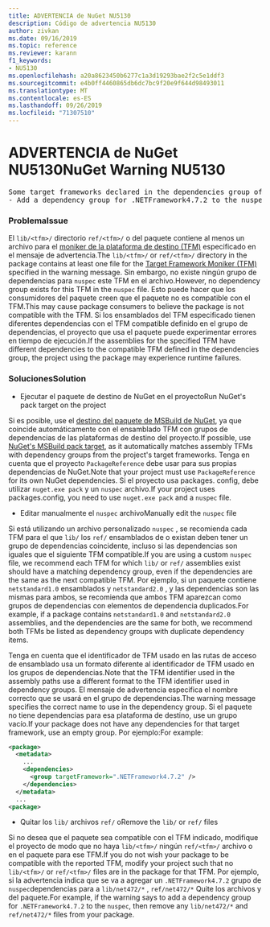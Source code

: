 ```yaml
---
title: ADVERTENCIA de NuGet NU5130
description: Código de advertencia NU5130
author: zivkan
ms.date: 09/16/2019
ms.topic: reference
ms.reviewer: karann
f1_keywords:
- NU5130
ms.openlocfilehash: a20a8623450b6277c1a3d19293bae2f2c5e1ddf3
ms.sourcegitcommit: e4b0ff4460865db6dc7bc9f20e9f644d98493011
ms.translationtype: MT
ms.contentlocale: es-ES
ms.lasthandoff: 09/26/2019
ms.locfileid: "71307510"
---
```

# <a name="nuget-warning-nu5130"></a><span data-ttu-id="3cec0-103">ADVERTENCIA de NuGet NU5130</span><span class="sxs-lookup"><span data-stu-id="3cec0-103">NuGet Warning NU5130</span></span>

<pre>Some target frameworks declared in the dependencies group of the nuspec and the lib/ref folder have compatible matches, but not exact matches in the other location. Unless intentional, consult the list of actions below:
- Add a dependency group for .NETFramework4.7.2 to the nuspec</pre>

### <a name="issue"></a><span data-ttu-id="3cec0-104">Problema</span><span class="sxs-lookup"><span data-stu-id="3cec0-104">Issue</span></span>

<span data-ttu-id="3cec0-105">El `lib/<tfm>/` directorio `ref/<tfm>/` o del paquete contiene al menos un archivo para el [moniker de la plataforma de destino (TFM)](../target-frameworks.md) especificado en el mensaje de advertencia.</span><span class="sxs-lookup"><span data-stu-id="3cec0-105">The `lib/<tfm>/` or `ref/<tfm>/` directory in the package contains at least one file for the [Target Framework Moniker (TFM)](../target-frameworks.md) specified in the warning message.</span></span> <span data-ttu-id="3cec0-106">Sin embargo, no existe ningún grupo de dependencias para `nuspec` este TFM en el archivo.</span><span class="sxs-lookup"><span data-stu-id="3cec0-106">However, no dependency group exists for this TFM in the `nuspec` file.</span></span> <span data-ttu-id="3cec0-107">Esto puede hacer que los consumidores del paquete creen que el paquete no es compatible con el TFM.</span><span class="sxs-lookup"><span data-stu-id="3cec0-107">This may cause package consumers to believe the package is not compatible with the TFM.</span></span> <span data-ttu-id="3cec0-108">Si los ensamblados del TFM especificado tienen diferentes dependencias con el TFM compatible definido en el grupo de dependencias, el proyecto que usa el paquete puede experimentar errores en tiempo de ejecución.</span><span class="sxs-lookup"><span data-stu-id="3cec0-108">If the assemblies for the specified TFM have different dependencies to the compatible TFM defined in the dependencies group, the project using the package may experience runtime failures.</span></span>

### <a name="solution"></a><span data-ttu-id="3cec0-109">Soluciones</span><span class="sxs-lookup"><span data-stu-id="3cec0-109">Solution</span></span>

* <span data-ttu-id="3cec0-110">Ejecutar el paquete de destino de NuGet en el proyecto</span><span class="sxs-lookup"><span data-stu-id="3cec0-110">Run NuGet's pack target on the project</span></span>

<span data-ttu-id="3cec0-111">Si es posible, use el [destino del paquete de MSBuild de NuGet](../msbuild-targets.md), ya que coincide automáticamente con el ensamblado TFM con grupos de dependencias de las plataformas de destino del proyecto.</span><span class="sxs-lookup"><span data-stu-id="3cec0-111">If possible, use [NuGet's MSBuild pack target](../msbuild-targets.md), as it automatically matches assembly TFMs with dependency groups from the project's target frameworks.</span></span> <span data-ttu-id="3cec0-112">Tenga en cuenta que el proyecto `PackageReference` debe usar para sus propias dependencias de NuGet.</span><span class="sxs-lookup"><span data-stu-id="3cec0-112">Note that your project must use `PackageReference` for its own NuGet dependencies.</span></span> <span data-ttu-id="3cec0-113">Si el proyecto usa packages. config, debe utilizar `nuget.exe pack` y un `nuspec` archivo.</span><span class="sxs-lookup"><span data-stu-id="3cec0-113">If your project uses packages.config, you need to use `nuget.exe pack` and a `nuspec` file.</span></span>

* <span data-ttu-id="3cec0-114">Editar manualmente el `nuspec` archivo</span><span class="sxs-lookup"><span data-stu-id="3cec0-114">Manually edit the `nuspec` file</span></span>

<span data-ttu-id="3cec0-115">Si está utilizando un archivo personalizado `nuspec` , se recomienda cada TFM para el que `lib/` los `ref/` ensamblados de o existan deben tener un grupo de dependencias coincidente, incluso si las dependencias son iguales que el siguiente TFM compatible.</span><span class="sxs-lookup"><span data-stu-id="3cec0-115">If you are using a custom `nuspec` file, we recommend each TFM for which `lib/` or `ref/` assemblies exist should have a matching dependency group, even if the dependencies are the same as the next compatible TFM.</span></span> <span data-ttu-id="3cec0-116">Por ejemplo, si un paquete contiene `netstandard1.0` ensamblados y `netstandard2.0` , y las dependencias son las mismas para ambos, se recomienda que ambos TFM aparezcan como grupos de dependencias con elementos de dependencia duplicados.</span><span class="sxs-lookup"><span data-stu-id="3cec0-116">For example, if a package contains `netstandard1.0` and `netstandard2.0` assemblies, and the dependencies are the same for both, we recommend both TFMs be listed as dependency groups with duplicate dependency items.</span></span>

<span data-ttu-id="3cec0-117">Tenga en cuenta que el identificador de TFM usado en las rutas de acceso de ensamblado usa un formato diferente al identificador de TFM usado en los grupos de dependencias.</span><span class="sxs-lookup"><span data-stu-id="3cec0-117">Note that the TFM identifier used in the assembly paths use a different format to the TFM identifier used in dependency groups.</span></span> <span data-ttu-id="3cec0-118">El mensaje de advertencia especifica el nombre correcto que se usará en el grupo de dependencias.</span><span class="sxs-lookup"><span data-stu-id="3cec0-118">The warning message specifies the correct name to use in the dependency group.</span></span> <span data-ttu-id="3cec0-119">Si el paquete no tiene dependencias para esa plataforma de destino, use un grupo vacío.</span><span class="sxs-lookup"><span data-stu-id="3cec0-119">If your package does not have any dependencies for that target framework, use an empty group.</span></span> <span data-ttu-id="3cec0-120">Por ejemplo:</span><span class="sxs-lookup"><span data-stu-id="3cec0-120">For example:</span></span>

```xml
<package>
  <metadata>
    ...
    <dependencies>
      <group targetFramework=".NETFramework4.7.2" />
    </dependencies>
  </metadata>
  ...
<package>
```

* <span data-ttu-id="3cec0-121">Quitar los `lib/` archivos `ref/` o</span><span class="sxs-lookup"><span data-stu-id="3cec0-121">Remove the `lib/` or `ref/` files</span></span>

<span data-ttu-id="3cec0-122">Si no desea que el paquete sea compatible con el TFM indicado, modifique el proyecto de modo que no haya `lib/<tfm>/` ningún `ref/<tfm>/` archivo o en el paquete para ese TFM.</span><span class="sxs-lookup"><span data-stu-id="3cec0-122">If you do not wish your package to be compatible with the reported TFM, modify your project such that no `lib/<tfm>/` or `ref/<tfm>/` files are in the package for that TFM.</span></span> <span data-ttu-id="3cec0-123">Por ejemplo, si la advertencia indica que se va a agregar un `.NETFramework4.7.2` grupo de `nuspec`dependencias para a `lib/net472/*` , `ref/net472/*` Quite los archivos y del paquete.</span><span class="sxs-lookup"><span data-stu-id="3cec0-123">For example, if the warning says to add a dependency group for `.NETFramework4.7.2` to the `nuspec`, then remove any `lib/net472/*` and `ref/net472/*` files from your package.</span></span>

